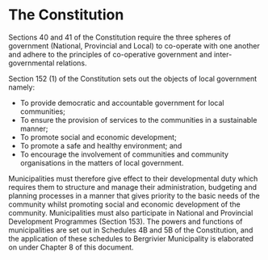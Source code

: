 # The Constitution

Sections 40 and 41 of the Constitution require the three spheres of government (National, Provincial and Local) to co-operate with one another and adhere to the principles of co-operative government and inter- governmental relations.

Section 152 (1) of the Constitution sets out the objects of local government namely:

* To provide democratic and accountable government for local communities;
* To ensure the provision of services to the communities in a sustainable manner;
* To promote social and economic development;
* To promote a safe and healthy environment; and
* To encourage the involvement of communities and community organisations in the matters of local government.

Municipalities must therefore give effect to their developmental duty which requires them to structure and manage their administration, budgeting and planning processes in a manner that gives priority to the basic needs of the community whilst promoting social and economic development of the community. Municipalities must also participate in National and Provincial Development Programmes (Section 153). The powers and functions of municipalities are set out in Schedules 4B and 5B of the Constitution, and the application of these schedules to Bergrivier Municipality is elaborated on under Chapter 8 of this document.
